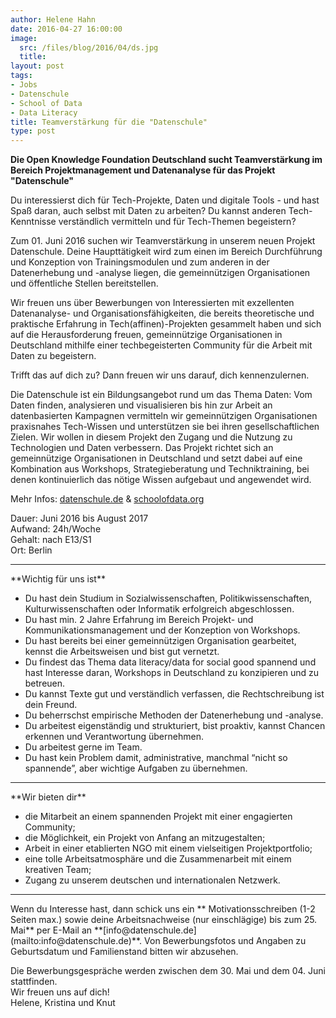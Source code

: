 ```yaml
---
author: Helene Hahn
date: 2016-04-27 16:00:00
image:
  src: /files/blog/2016/04/ds.jpg
  title: 
layout: post
tags:
- Jobs
- Datenschule
- School of Data
- Data Literacy
title: Teamverstärkung für die "Datenschule"
type: post
---
```


<strong>Die Open Knowledge Foundation Deutschland sucht Teamverstärkung im Bereich Projektmanagement und Datenanalyse für das Projekt "Datenschule"</strong>

Du interessierst dich für Tech-Projekte, Daten und digitale Tools - und hast Spaß daran, auch selbst mit Daten zu arbeiten? Du kannst anderen Tech-Kenntnisse verständlich vermitteln und für Tech-Themen begeistern?

Zum 01. Juni 2016 suchen wir Teamverstärkung in unserem neuen Projekt Datenschule. Deine Haupttätigkeit wird zum einen im Bereich Durchführung und Konzeption von Trainingsmodulen und zum anderen in der Datenerhebung und -analyse liegen, die gemeinnützigen Organisationen und öffentliche Stellen bereitstellen. 

Wir freuen uns über Bewerbungen von Interessierten mit exzellenten Datenanalyse- und Organisationsfähigkeiten, die bereits theoretische und praktische Erfahrung in Tech(affinen)-Projekten gesammelt haben und sich auf die Herausforderung freuen, gemeinnützige Organisationen in Deutschland mithilfe einer techbegeisterten Community für die Arbeit mit Daten zu begeistern.

Trifft das auf dich zu? Dann freuen wir uns darauf, dich kennenzulernen. 

Die Datenschule ist ein Bildungsangebot rund um das Thema Daten: Vom Daten finden, analysieren und visualisieren bis hin zur Arbeit an datenbasierten Kampagnen vermitteln wir gemeinnützigen Organisationen praxisnahes Tech-Wissen und unterstützen sie bei ihren gesellschaftlichen Zielen. Wir wollen in diesem Projekt den Zugang und die Nutzung zu Technologien und Daten verbessern. Das Projekt richtet sich an gemeinnützige Organisationen in Deutschland und setzt dabei auf eine Kombination aus Workshops, Strategieberatung und Techniktraining, bei denen kontinuierlich das nötige Wissen  aufgebaut und angewendet wird. 

Mehr Infos: [datenschule.de](https://datenschule.de/) & [schoolofdata.org](http://schoolofdata.org/)

Dauer: Juni 2016 bis August 2017<br>
Aufwand: 24h/Woche<br>
Gehalt: nach E13/S1<br>
Ort: Berlin


<hr> 
**Wichtig für uns ist**

* Du hast dein Studium in Sozialwissenschaften, Politikwissenschaften, Kulturwissenschaften oder Informatik erfolgreich abgeschlossen.
* Du hast min. 2 Jahre Erfahrung im Bereich Projekt- und Kommunikationsmanagement und der Konzeption von Workshops.
* Du hast bereits bei einer gemeinnützigen Organisation gearbeitet, kennst die Arbeitsweisen und bist gut vernetzt.
* Du findest das Thema data literacy/data for social good spannend und hast Interesse daran, Workshops in Deutschland zu konzipieren und zu betreuen.
* Du kannst Texte gut und verständlich verfassen, die Rechtschreibung ist dein Freund.
* Du beherrschst empirische Methoden der Datenerhebung und -analyse.
* Du arbeitest eigenständig und strukturiert, bist proaktiv, kannst Chancen erkennen und Verantwortung übernehmen.
* Du arbeitest gerne im Team.
* Du hast kein Problem damit, administrative, manchmal “nicht so spannende”, aber wichtige Aufgaben zu übernehmen.


<hr>
**Wir bieten dir**

* die Mitarbeit an einem spannenden Projekt mit einer engagierten Community;
* die Möglichkeit, ein Projekt von Anfang an mitzugestalten;
* Arbeit in einer etablierten NGO mit einem vielseitigen Projektportfolio;
* eine tolle Arbeitsatmosphäre und die Zusammenarbeit mit einem kreativen Team;
* Zugang zu unserem deutschen und internationalen Netzwerk.


<hr>
Wenn du Interesse hast, dann schick uns ein ** Motivationsschreiben (1-2 Seiten max.) sowie deine Arbeitsnachweise (nur einschlägige) bis zum 25. Mai** per E-Mail an **[info@datenschule.de](mailto:info@datenschule.de)**. Von Bewerbungsfotos und Angaben zu Geburtsdatum und Familienstand bitten wir abzusehen. 

Die Bewerbungsgespräche werden zwischen dem 30. Mai und dem 04. Juni stattfinden.<br>
Wir freuen uns auf dich!<br>
Helene, Kristina und Knut
